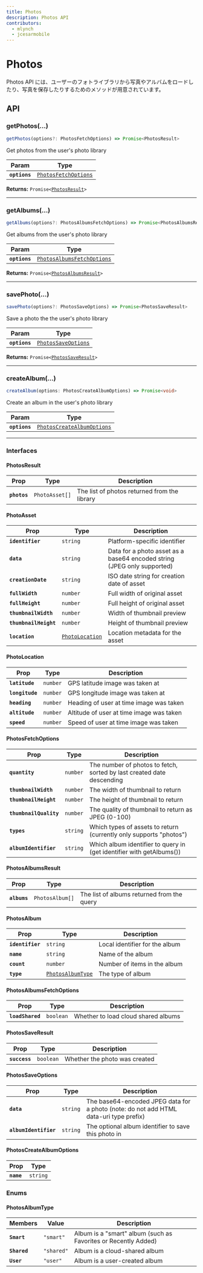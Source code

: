 ```yaml
---
title: Photos
description: Photos API
contributors:
  - mlynch
  - jcesarmobile
---
```


<plugin-platforms platforms="ios,android"></plugin-platforms>

# Photos

Photos API には、ユーザーのフォトライブラリから写真やアルバムをロードしたり、写真を保存したりするためのメソッドが用意されています。

## API

<docgen-api>
<!--Update the source file JSDoc comments and rerun docgen to update the docs below-->

### getPhotos(...)

```typescript
getPhotos(options?: PhotosFetchOptions) => Promise<PhotosResult>
```

Get photos from the user's photo library

| Param         | Type                                                              |
| ------------- | ----------------------------------------------------------------- |
| **`options`** | <code><a href="#photosfetchoptions">PhotosFetchOptions</a></code> |

**Returns:** <code>Promise&lt;<a href="#photosresult">PhotosResult</a>&gt;</code>

---

### getAlbums(...)

```typescript
getAlbums(options?: PhotosAlbumsFetchOptions) => Promise<PhotosAlbumsResult>
```

Get albums from the user's photo library

| Param         | Type                                                                          |
| ------------- | ----------------------------------------------------------------------------- |
| **`options`** | <code><a href="#photosalbumsfetchoptions">PhotosAlbumsFetchOptions</a></code> |

**Returns:** <code>Promise&lt;<a href="#photosalbumsresult">PhotosAlbumsResult</a>&gt;</code>

---

### savePhoto(...)

```typescript
savePhoto(options?: PhotosSaveOptions) => Promise<PhotosSaveResult>
```

Save a photo the the user's photo library

| Param         | Type                                                            |
| ------------- | --------------------------------------------------------------- |
| **`options`** | <code><a href="#photossaveoptions">PhotosSaveOptions</a></code> |

**Returns:** <code>Promise&lt;<a href="#photossaveresult">PhotosSaveResult</a>&gt;</code>

---

### createAlbum(...)

```typescript
createAlbum(options: PhotosCreateAlbumOptions) => Promise<void>
```

Create an album in the user's photo library

| Param         | Type                                                                          |
| ------------- | ----------------------------------------------------------------------------- |
| **`options`** | <code><a href="#photoscreatealbumoptions">PhotosCreateAlbumOptions</a></code> |

---

### Interfaces

#### PhotosResult

| Prop         | Type                      | Description                                  |
| ------------ | ------------------------- | -------------------------------------------- |
| **`photos`** | <code>PhotoAsset[]</code> | The list of photos returned from the library |

#### PhotoAsset

| Prop                  | Type                                                    | Description                                                             |
| --------------------- | ------------------------------------------------------- | ----------------------------------------------------------------------- |
| **`identifier`**      | <code>string</code>                                     | Platform-specific identifier                                            |
| **`data`**            | <code>string</code>                                     | Data for a photo asset as a base64 encoded string (JPEG only supported) |
| **`creationDate`**    | <code>string</code>                                     | ISO date string for creation date of asset                              |
| **`fullWidth`**       | <code>number</code>                                     | Full width of original asset                                            |
| **`fullHeight`**      | <code>number</code>                                     | Full height of original asset                                           |
| **`thumbnailWidth`**  | <code>number</code>                                     | Width of thumbnail preview                                              |
| **`thumbnailHeight`** | <code>number</code>                                     | Height of thumbnail preview                                             |
| **`location`**        | <code><a href="#photolocation">PhotoLocation</a></code> | Location metadata for the asset                                         |

#### PhotoLocation

| Prop            | Type                | Description                              |
| --------------- | ------------------- | ---------------------------------------- |
| **`latitude`**  | <code>number</code> | GPS latitude image was taken at          |
| **`longitude`** | <code>number</code> | GPS longitude image was taken at         |
| **`heading`**   | <code>number</code> | Heading of user at time image was taken  |
| **`altitude`**  | <code>number</code> | Altitude of user at time image was taken |
| **`speed`**     | <code>number</code> | Speed of user at time image was taken    |

#### PhotosFetchOptions

| Prop                   | Type                | Description                                                           |
| ---------------------- | ------------------- | --------------------------------------------------------------------- |
| **`quantity`**         | <code>number</code> | The number of photos to fetch, sorted by last created date descending |
| **`thumbnailWidth`**   | <code>number</code> | The width of thumbnail to return                                      |
| **`thumbnailHeight`**  | <code>number</code> | The height of thumbnail to return                                     |
| **`thumbnailQuality`** | <code>number</code> | The quality of thumbnail to return as JPEG (0-100)                    |
| **`types`**            | <code>string</code> | Which types of assets to return (currently only supports "photos")    |
| **`albumIdentifier`**  | <code>string</code> | Which album identifier to query in (get identifier with getAlbums())  |

#### PhotosAlbumsResult

| Prop         | Type                       | Description                                |
| ------------ | -------------------------- | ------------------------------------------ |
| **`albums`** | <code>PhotosAlbum[]</code> | The list of albums returned from the query |

#### PhotosAlbum

| Prop             | Type                                                        | Description                    |
| ---------------- | ----------------------------------------------------------- | ------------------------------ |
| **`identifier`** | <code>string</code>                                         | Local identifier for the album |
| **`name`**       | <code>string</code>                                         | Name of the album              |
| **`count`**      | <code>number</code>                                         | Number of items in the album   |
| **`type`**       | <code><a href="#photosalbumtype">PhotosAlbumType</a></code> | The type of album              |

#### PhotosAlbumsFetchOptions

| Prop             | Type                 | Description                         |
| ---------------- | -------------------- | ----------------------------------- |
| **`loadShared`** | <code>boolean</code> | Whether to load cloud shared albums |

#### PhotosSaveResult

| Prop          | Type                 | Description                   |
| ------------- | -------------------- | ----------------------------- |
| **`success`** | <code>boolean</code> | Whether the photo was created |

#### PhotosSaveOptions

| Prop                  | Type                | Description                                                                           |
| --------------------- | ------------------- | ------------------------------------------------------------------------------------- |
| **`data`**            | <code>string</code> | The base64-encoded JPEG data for a photo (note: do not add HTML data-uri type prefix) |
| **`albumIdentifier`** | <code>string</code> | The optional album identifier to save this photo in                                   |

#### PhotosCreateAlbumOptions

| Prop       | Type                |
| ---------- | ------------------- |
| **`name`** | <code>string</code> |

### Enums

#### PhotosAlbumType

| Members      | Value                 | Description                                                    |
| ------------ | --------------------- | -------------------------------------------------------------- |
| **`Smart`**  | <code>"smart"</code>  | Album is a "smart" album (such as Favorites or Recently Added) |
| **`Shared`** | <code>"shared"</code> | Album is a cloud-shared album                                  |
| **`User`**   | <code>"user"</code>   | Album is a user-created album                                  |

</docgen-api>

